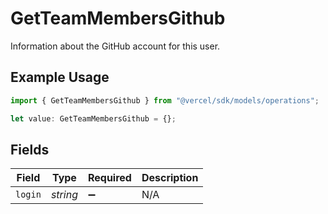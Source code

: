 # GetTeamMembersGithub

Information about the GitHub account for this user.

## Example Usage

```typescript
import { GetTeamMembersGithub } from "@vercel/sdk/models/operations";

let value: GetTeamMembersGithub = {};
```

## Fields

| Field              | Type               | Required           | Description        |
| ------------------ | ------------------ | ------------------ | ------------------ |
| `login`            | *string*           | :heavy_minus_sign: | N/A                |